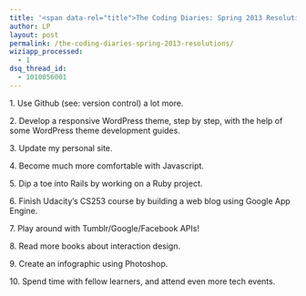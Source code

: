 ```yaml
---
title: '<span data-rel="title">The Coding Diaries: Spring 2013 Resolutions</span>'
author: LP
layout: post
permalink: /the-coding-diaries-spring-2013-resolutions/
wiziapp_processed:
  - 1
dsq_thread_id:
  - 1010056001
---
```


<p>
  1. Use Github (see: version control) a lot more.
</p>

<p>
  2. Develop a responsive WordPress theme, step by step, with the help of some WordPress theme development guides.
</p>

<p>
  3. Update my personal site.
</p>

<p>
  4. Become much more comfortable with Javascript.
</p>

<p>
  5. Dip a toe into Rails by working on a Ruby project.
</p>

<p>
  6. Finish Udacity&#8217;s CS253 course by building a web blog using Google App Engine.
</p>

<p>
  7. Play around with Tumblr/Google/Facebook APIs!
</p>

<p>
  8. Read more books about interaction design.
</p>

<p>
  9. Create an infographic using Photoshop.
</p>

<p>
  10. Spend time with fellow learners, and attend even more tech events.
</p>

<p>
  &nbsp;
</p>